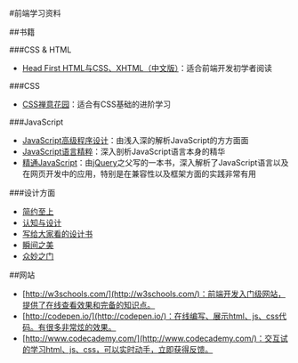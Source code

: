 #前端学习资料

##书籍

###CSS & HTML

* [Head First HTML与CSS、XHTML（中文版）](http://book.douban.com/subject/3040870/)：适合前端开发初学者阅读

###CSS

* [CSS禅意花园](http://book.douban.com/subject/2052176/)：适合有CSS基础的进阶学习

###JavaScript

* [JavaScript高级程序设计](http://book.douban.com/subject/1869705/)：由浅入深的解析JavaScript的方方面面
* [JavaScript语言精粹](http://book.douban.com/subject/3590768/)：深入剖析JavaScript语言本身的精华
* [精通JavaScript](http://book.douban.com/subject/3007076/)：由[jQuery](http://jquery.com/)之父写的一本书，深入解析了JavaScript语言以及在网页开发中的应用，特别是在兼容性以及框架方面的实践非常有用

###设计方面

* [简约至上](http://book.douban.com/subject/5394309/)
* [认知与设计](http://book.douban.com/subject/6792322/)
* [写给大家看的设计书](http://book.douban.com/subject/3323633/)
* [瞬间之美](http://book.douban.com/subject/3886044/)
* [众妙之门](http://book.douban.com/subject/5351808/)

##网站

* [http://w3schools.com/](http://w3schools.com/)：前端开发入门级网站，提供了在线查看效果和完备的知识点。
* [http://codepen.io/](http://codepen.io/)：在线编写、展示html、js、css代码。有很多非常炫的效果。
* [http://www.codecademy.com/](http://www.codecademy.com/)：交互试的学习html、js、css，可以实时动手，立即获得反馈。